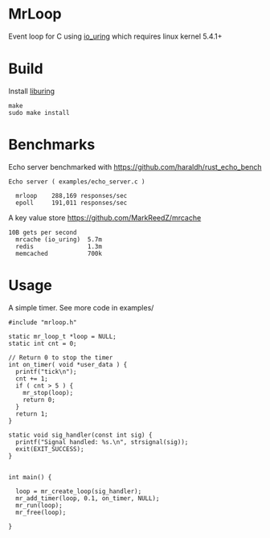 
# MrLoop

Event loop for C using [io_uring](https://github.com/axboe/liburing) which requires linux kernel 5.4.1+

# Build

Install [liburing](https://github.com/axboe/liburing)

```
make
sudo make install
```

# Benchmarks

Echo server benchmarked with https://github.com/haraldh/rust_echo_bench

```
Echo server ( examples/echo_server.c )

  mrloop    288,169 responses/sec
  epoll     191,011 responses/sec 

```

A key value store https://github.com/MarkReedZ/mrcache

```
10B gets per second
  mrcache (io_uring)  5.7m
  redis               1.3m
  memcached           700k
```

# Usage

A simple timer.  See more code in examples/

```
#include "mrloop.h"

static mr_loop_t *loop = NULL;
static int cnt = 0;

// Return 0 to stop the timer
int on_timer( void *user_data ) {
  printf("tick\n");
  cnt += 1;
  if ( cnt > 5 ) {
    mr_stop(loop);
    return 0;
  }
  return 1;
}

static void sig_handler(const int sig) {
  printf("Signal handled: %s.\n", strsignal(sig));
  exit(EXIT_SUCCESS);
}


int main() {

  loop = mr_create_loop(sig_handler);
  mr_add_timer(loop, 0.1, on_timer, NULL);
  mr_run(loop);
  mr_free(loop);

}
```
